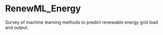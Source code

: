 # RenewML_Energy
Survey of machine learning methods to predict renewable energy grid load and output.
